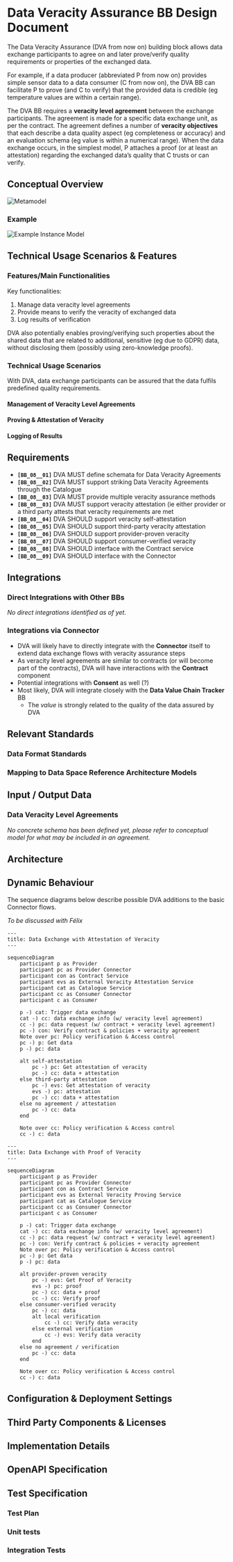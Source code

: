 # Data Veracity Assurance BB Design Document

The Data Veracity Assurance (DVA from now on) building block allows data exchange participants to agree on and later prove/verify quality requirements or properties of the exchanged data.

For example, if a data producer (abbreviated P from now on) provides simple sensor data to a data consumer (C from now on), the DVA BB can facilitate P to prove (and C to verify) that the provided data is credible (eg temperature values are within a certain range).

The DVA BB requires a **veracity level agreement** between the exchange participants.
The agreement is made for a specific data exchange unit, as per the contract.
The agreement defines a number of **veracity objectives** that each describe a data quality aspect (eg completeness or accuracy) and an evaluation schema (eg value is within a numerical range).
When the data exchange occurs, in the simplest model, P attaches a proof (or at least an attestation) regarding the exchanged data’s quality that C trusts or can verify.


## Conceptual Overview

![Metamodel](diagrams/dva-concept-meta.png)

### Example

![Example Instance Model](diagrams/dva-concept-instance.png)


## Technical Usage Scenarios & Features

### Features/Main Functionalities

Key functionalities:
1. Manage data veracity level agreements
2. Provide means to verify the veracity of exchanged data
3. Log results of verification

DVA also potentially enables proving/verifying such properties about the shared data that are related to additional, sensitive (eg due to GDPR) data, without disclosing them (possibly using zero-knowledge proofs).

### Technical Usage Scenarios

With DVA, data exchange participants can be assured that the data fulfils predefined quality requirements.

#### Management of Veracity Level Agreements

<!-- TODO -->

#### Proving & Attestation of Veracity

<!-- TODO -->

#### Logging of Results

<!-- TODO -->


## Requirements

* **`[BB_08__01]`** DVA MUST define schemata for Data Veracity Agreements
* **`[BB_08__02]`** DVA MUST support striking Data Veracity Agreements through the Catalogue
* **`[BB_08__03]`** DVA MUST provide multiple veracity assurance methods
* **`[BB_08__03]`** DVA MUST support veracity attestation (ie either provider or a third party attests that veracity requirements are met
* **`[BB_08__04]`** DVA SHOULD support veracity self-attestation
* **`[BB_08__05]`** DVA SHOULD support third-party veracity attestation
* **`[BB_08__06]`** DVA SHOULD support provider-proven veracity
* **`[BB_08__07]`** DVA SHOULD support consumer-verified veracity
* **`[BB_08__08]`** DVA SHOULD interface with the Contract service
* **`[BB_08__09]`** DVA SHOULD interface with the Connector


## Integrations

### Direct Integrations with Other BBs

_No direct integrations identified as of yet._


### Integrations via Connector

* DVA will likely have to directly integrate with the **Connector** itself to extend data exchange flows with veracity assurance steps
* As veracity level agreements are similar to contracts (or will become part of the contracts), DVA will have interactions with the **Contract** component
* Potential integrations with **Consent** as well (?)
* Most likely, DVA will integrate closely with the **Data Value Chain Tracker** BB
  * The _value_ is strongly related to the quality of the data assured by DVA


## Relevant Standards

### Data Format Standards

<!-- TODO -->

### Mapping to Data Space Reference Architecture Models

<!-- TODO -->


## Input / Output Data

### Data Veracity Level Agreements

_No concrete schema has been defined yet, please refer to conceptual model for what may be included in an agreement._


## Architecture

<!-- TODO -->


## Dynamic Behaviour

The sequence diagrams below describe possible DVA additions to the basic Connector flows.

_To be discussed with Félix_

```mermaid
---
title: Data Exchange with Attestation of Veracity
---

sequenceDiagram
    participant p as Provider
    participant pc as Provider Connector
    participant con as Contract Service
    participant evs as External Veracity Attestation Service
    participant cat as Catalogue Service
    participant cc as Consumer Connector
    participant c as Consumer

    p -) cat: Trigger data exchange
    cat -) cc: data exchange info (w/ veracity level agreement)
    cc -) pc: data request (w/ contract + veracity level agreement)
    pc -) con: Verify contract & policies + veracity agreement
    Note over pc: Policy verification & Access control
    pc -) p: Get data
    p -) pc: data

    alt self-attestation
        pc -) pc: Get attestation of veracity
        pc -) cc: data + attestation
    else third-party attestation
        pc -) evs: Get attestation of veracity
        evs -) pc: attestation
        pc -) cc: data + attestation
    else no agreement / attestation
        pc -) cc: data
    end

    Note over cc: Policy verification & Access control
    cc -) c: data
```

```mermaid
---
title: Data Exchange with Proof of Veracity
---

sequenceDiagram
    participant p as Provider
    participant pc as Provider Connector
    participant con as Contract Service
    participant evs as External Veracity Proving Service
    participant cat as Catalogue Service
    participant cc as Consumer Connector
    participant c as Consumer

    p -) cat: Trigger data exchange
    cat -) cc: data exchange info (w/ veracity level agreement)
    cc -) pc: data request (w/ contract + veracity level agreement)
    pc -) con: Verify contract & policies + veracity agreement
    Note over pc: Policy verification & Access control
    pc -) p: Get data
    p -) pc: data

    alt provider-proven veracity
        pc -) evs: Get Proof of Veracity
        evs -) pc: proof
        pc -) cc: data + proof
        cc -) cc: Verify proof
    else consumer-verified veracity
        pc -) cc: data
        alt local verification
            cc -) cc: Verify data veracity
        else external verification
            cc -) evs: Verify data veracity
        end
    else no agreement / verification
        pc -) cc: data
    end

    Note over cc: Policy verification & Access control
    cc -) c: data
```


## Configuration & Deployment Settings

<!-- TODO -->


## Third Party Components & Licenses

<!-- TODO -->


## Implementation Details

<!-- TODO -->


## OpenAPI Specification

<!-- TODO -->


## Test Specification

<!-- TODO -->

### Test Plan

### Unit tests

### Integration Tests
